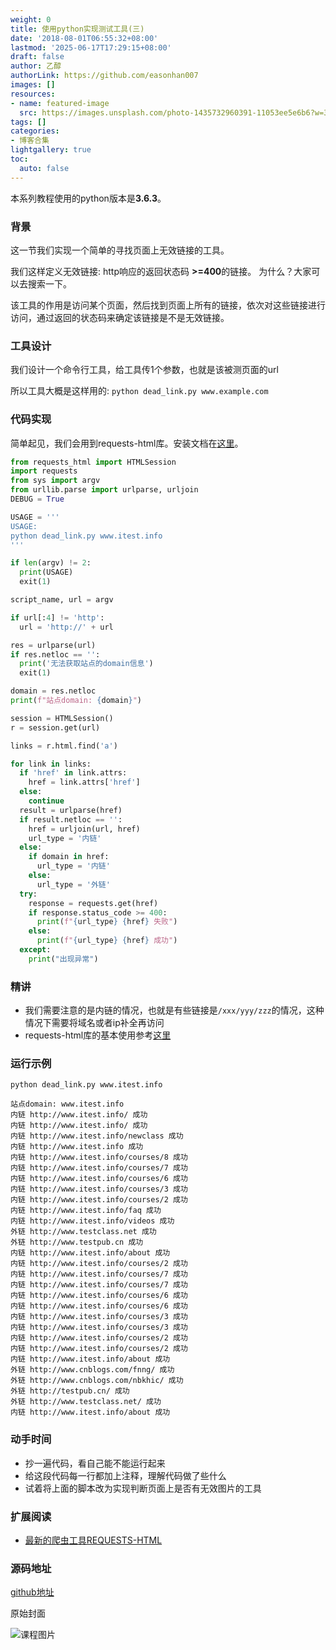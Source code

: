 ```yaml
---
weight: 0
title: 使用python实现测试工具(三)
date: '2018-08-01T06:55:32+08:00'
lastmod: '2025-06-17T17:29:15+08:00'
draft: false
author: 乙醇
authorLink: https://github.com/easonhan007
images: []
resources:
- name: featured-image
  src: https://images.unsplash.com/photo-1435732960391-11053ee5e6b6?w=300
tags: []
categories:
- 博客合集
lightgallery: true
toc:
  auto: false
---
```




本系列教程使用的python版本是**3.6.3**。

### 背景

这一节我们实现一个简单的寻找页面上无效链接的工具。

我们这样定义无效链接: http响应的返回状态码 **>=400**的链接。 为什么？大家可以去搜索一下。

该工具的作用是访问某个页面，然后找到页面上所有的链接，依次对这些链接进行访问，通过返回的状态码来确定该链接是不是无效链接。

### 工具设计

我们设计一个命令行工具，给工具传1个参数，也就是该被测页面的url


所以工具大概是这样用的: ``` python dead_link.py www.example.com ```

### 代码实现

简单起见，我们会用到requests-html库。安装文档在[这里](http://html.python-requests.org/)。

```python
from requests_html import HTMLSession
import requests
from sys import argv
from urllib.parse import urlparse, urljoin
DEBUG = True

USAGE = '''
USAGE:
python dead_link.py www.itest.info
'''

if len(argv) != 2:
  print(USAGE)
  exit(1)

script_name, url = argv 

if url[:4] != 'http':
  url = 'http://' + url

res = urlparse(url)
if res.netloc == '':
  print('无法获取站点的domain信息')
  exit(1)

domain = res.netloc
print(f"站点domain: {domain}")

session = HTMLSession()
r = session.get(url)

links = r.html.find('a')

for link in links:
  if 'href' in link.attrs:
    href = link.attrs['href']
  else:
    continue
  result = urlparse(href)
  if result.netloc == '':
    href = urljoin(url, href)
    url_type = '内链'
  else:
    if domain in href:
      url_type = '内链'
    else:
      url_type = '外链'
  try:
    response = requests.get(href)
    if response.status_code >= 400:
      print(f"{url_type} {href} 失败")
    else:
      print(f"{url_type} {href} 成功")
  except:
    print("出现异常")

```

### 精讲

* 我们需要注意的是内链的情况，也就是有些链接是```/xxx/yyy/zzz```的情况，这种情况下需要将域名或者ip补全再访问
* requests-html库的基本使用参考[这里](http://html.python-requests.org/#tutorial-usage)

### 运行示例

```
python dead_link.py www.itest.info

站点domain: www.itest.info
内链 http://www.itest.info/ 成功
内链 http://www.itest.info/ 成功
内链 http://www.itest.info/newclass 成功
内链 http://www.itest.info 成功
内链 http://www.itest.info/courses/8 成功
内链 http://www.itest.info/courses/7 成功
内链 http://www.itest.info/courses/6 成功
内链 http://www.itest.info/courses/3 成功
内链 http://www.itest.info/courses/2 成功
内链 http://www.itest.info/faq 成功
内链 http://www.itest.info/videos 成功
外链 http://www.testclass.net 成功
外链 http://www.testpub.cn 成功
内链 http://www.itest.info/about 成功
内链 http://www.itest.info/courses/2 成功
内链 http://www.itest.info/courses/7 成功
内链 http://www.itest.info/courses/7 成功
内链 http://www.itest.info/courses/6 成功
内链 http://www.itest.info/courses/6 成功
内链 http://www.itest.info/courses/3 成功
内链 http://www.itest.info/courses/3 成功
内链 http://www.itest.info/courses/2 成功
内链 http://www.itest.info/courses/2 成功
内链 http://www.itest.info/about 成功
外链 http://www.cnblogs.com/fnng/ 成功
外链 http://www.cnblogs.com/nbkhic/ 成功
外链 http://testpub.cn/ 成功
外链 http://www.testclass.net/ 成功
内链 http://www.itest.info/about 成功
```

### 动手时间

* 抄一遍代码，看自己能不能运行起来
* 给这段代码每一行都加上注释，理解代码做了些什么
* 试着将上面的脚本改为实现判断页面上是否有无效图片的工具

### 扩展阅读

* [最新的爬虫工具REQUESTS-HTML](http://www.testclass.net/2018/04/25/requests-html/)

### 源码地址

[github地址](https://github.com/easonhan007/simple_test_tools)




原始封面

![课程图片](https://images.unsplash.com/photo-1435732960391-11053ee5e6b6?w=300)

